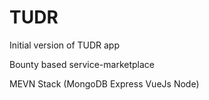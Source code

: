 # TUDR

Initial version of TUDR app

Bounty based service-marketplace 

MEVN Stack (MongoDB Express VueJs Node) 
